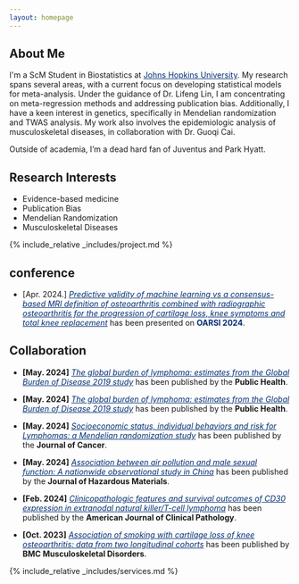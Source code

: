```yaml
---
layout: homepage
---
```


## About Me

I'm a ScM Student in Biostatistics at <a href="https://www.jhu.edu" style="color:#002D72">Johns Hopkins University</a>. My research spans several areas, with a current focus on developing statistical models for meta-analysis. Under the guidance of Dr. Lifeng Lin, I am concentrating on meta-regression methods and addressing publication bias. Additionally, I have a keen interest in genetics, specifically in Mendelian randomization and TWAS analysis. My work also involves the epidemiologic analysis of musculoskeletal diseases, in collaboration with Dr. Guoqi Cai.

Outside of academia, I’m a dead hard fan of Juventus and Park Hyatt.

## Research Interests
- Evidence-based medicine
- Publication Bias
- Mendelian Randomization
- Musculoskeletal Diseases




{% include_relative _includes/project.md %}
## conference
- [Apr. 2024.] <a href="https://www.oarsijournal.com/article/S1063-4584(24)00544-2/abstract" target="_blank" style="color:#002D72">*Predictive validity of machine learning vs a consensus-based MRI definition of osteoarthritis combined with radiographic osteoarthritis for the progression of cartilage loss, knee symptoms and total knee replacement*</a> has been presented on **<span style="color:#002D72">OARSI 2024</span>**.
  


## Collaboration
- **[May. 2024]** <a href="https://www.sciencedirect.com/science/article/abs/pii/S0033350623004535" target="_blank" style="color:#002D72">*The global burden of lymphoma: estimates from the Global Burden of Disease 2019 study*</a> has been published by the **Public Health**.

- **[May. 2024]** <a href="https://www.sciencedirect.com/science/article/abs/pii/S0033350623004535" target="_blank" style="color:#002D72">*The global burden of lymphoma: estimates from the Global Burden of Disease 2019 study*</a> has been published by the **Public Health**.

- **[May. 2024]** <a href="https://www.jcancer.org/v15p3760.htm" target="_blank" style="color:#002D72">*Socioeconomic status, individual behaviors and risk for Lymphomas: a Mendelian randomization study*</a> has been published by the **Journal of Cancer**.

- **[May. 2024]** <a href="https://www.sciencedirect.com/science/article/abs/pii/S0304389424005892" target="_blank" style="color:#002D72">*Association between air pollution and male sexual function: A nationwide observational study in China*</a> has been published by the **Journal of Hazardous Materials**.

- **[Feb. 2024]** <a href="https://academic.oup.com/ajcp/advance-article-abstract/doi/10.1093/ajcp/aqae012/7612824" target="_blank" style="color:#002D72">*Clinicopathologic features and survival outcomes of CD30 expression in extranodal natural killer/T-cell lymphoma*</a> has been published by the **American Journal of Clinical Pathology**.

- **[Oct. 2023]** <a href="https://www.sciencedirect.com/science/article/pii/S089990072200346X" target="_blank" style="color:#002D72">*Association of smoking with cartilage loss of knee osteoarthritis: data from two longitudinal cohorts*</a> has been published by **BMC Musculoskeletal Disorders**. 



{% include_relative _includes/services.md %}
